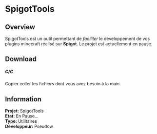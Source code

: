 # SpigotTools
## Overview

SpigotTools est un outil permettant de *faciliter* le développement de vos plugins minecraft réalisé sur **Spigot**.
Le projet est actuellement en pause.

## Download
##### C/C

Copier coller les fichiers dont vous avez besoin à la main.

## Information

**Projet:** SpigotTools  
**Etat:** En Pause...  
**Type:** Utilitaires  
**Développeur:** Pseudow  
